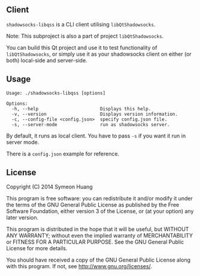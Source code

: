 Client
------

`shadowsocks-libqss` is a CLI client utilising `libQtShadowsocks`.

Note: This subproject is also a part of project `libQtShadowsocks`.

You can build this Qt project and use it to test functionality of `libQtShadowsocks`, or simply use it as your shadowsocks client on either (or both) local-side and server-side.

Usage
-----

```
Usage: ./shadowsocks-libqss [options]

Options:
  -h, --help                       Displays this help.
  -v, --version                    Displays version information.
  -c, --config-file <config.json>  specify config.json file.
  -s, --server-mode                run as shadowsocks server.
```

By default, it runs as local client. You have to pass `-s` if you want it run in server mode.

There is a `config.json` example for reference.

License
-------

Copyright (C) 2014 Symeon Huang

This program is free software: you can redistribute it and/or modify
it under the terms of the GNU General Public License as published by
the Free Software Foundation, either version 3 of the License, or
(at your option) any later version.

This program is distributed in the hope that it will be useful,
but WITHOUT ANY WARRANTY; without even the implied warranty of
MERCHANTABILITY or FITNESS FOR A PARTICULAR PURPOSE.  See the
GNU General Public License for more details.

You should have received a copy of the GNU General Public License
along with this program. If not, see <http://www.gnu.org/licenses/>.
